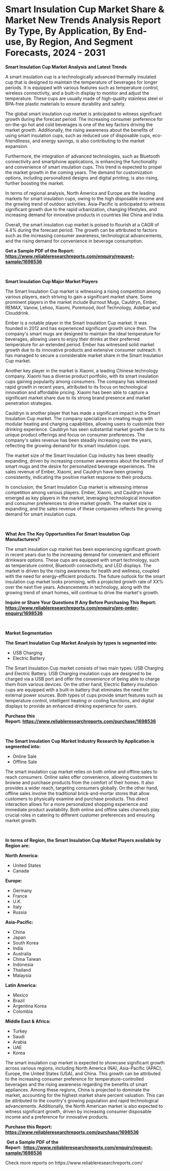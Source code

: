 <p><h1>Smart Insulation Cup Market Share & Market New Trends Analysis Report By Type, By Application, By End-use, By Region, And Segment Forecasts, 2024 - 2031</h1></p><p><strong>Smart Insulation Cup Market Analysis and Latest Trends</strong></p>
<p><p>A smart insulation cup is a technologically advanced thermally insulated cup that is designed to maintain the temperature of beverages for longer periods. It is equipped with various features such as temperature control, wireless connectivity, and a built-in display to monitor and adjust the temperature. These cups are usually made of high-quality stainless steel or BPA-free plastic materials to ensure durability and safety.</p><p>The global smart insulation cup market is anticipated to witness significant growth during the forecast period. The increasing consumer preference for on-the-go hot and cold beverages is one of the key factors driving the market growth. Additionally, the rising awareness about the benefits of using smart insulation cups, such as reduced use of disposable cups, eco-friendliness, and energy savings, is also contributing to the market expansion.</p><p>Furthermore, the integration of advanced technologies, such as Bluetooth connectivity and smartphone applications, is enhancing the functionality and convenience of smart insulation cups. This trend is expected to propel the market growth in the coming years. The demand for customization options, including personalized designs and digital printing, is also rising, further boosting the market.</p><p>In terms of regional analysis, North America and Europe are the leading markets for smart insulation cups, owing to the high disposable income and the growing trend of outdoor activities. Asia-Pacific is anticipated to witness significant growth due to the rapid urbanization, changing lifestyles, and increasing demand for innovative products in countries like China and India.</p><p>Overall, the smart insulation cup market is poised to flourish at a CAGR of 4.4% during the forecast period. The growth can be attributed to factors such as the increasing consumer awareness, technological advancements, and the rising demand for convenience in beverage consumption.</p></p>
<p><strong>Get a Sample PDF of the Report:&nbsp; <a href="https://www.reliableresearchreports.com/enquiry/request-sample/1698536">https://www.reliableresearchreports.com/enquiry/request-sample/1698536</a></strong></p>
<p>&nbsp;</p>
<p><strong>Smart Insulation Cup Major Market Players</strong></p>
<p><p>The Smart Insulation Cup market is witnessing a rising competition among various players, each striving to gain a significant market share. Some prominent players in the market include Burnout Mugs, Cauldryn, Ember, REMAX, Vanow, Lehoo, Xiaomi, Puremood, iloof Technology, Aidebar, and Clouddrink. </p><p>Ember is a notable player in the Smart Insulation Cup market. It was founded in 2012 and has experienced significant growth since then. The company's smart mugs are designed to maintain the ideal temperature for beverages, allowing users to enjoy their drinks at their preferred temperature for an extended period. Ember has witnessed solid market growth due to its innovative products and extensive consumer outreach. It has managed to secure a considerable market share in the Smart Insulation Cup market.</p><p>Another key player in the market is Xiaomi, a leading Chinese technology company. Xiaomi has a diverse product portfolio, with its smart insulation cups gaining popularity among consumers. The company has witnessed rapid growth in recent years, attributed to its focus on technological innovation and affordable pricing. Xiaomi has been able to capture a significant market share due to its strong brand presence and market penetration strategies.</p><p>Cauldryn is another player that has made a significant impact in the Smart Insulation Cup market. The company specializes in creating mugs with modular heating and charging capabilities, allowing users to customize their drinking experience. Cauldryn has seen substantial market growth due to its unique product offerings and focus on consumer preferences. The company's sales revenue has been steadily increasing over the years, reflecting the growing demand for its smart insulation cups.</p><p>The market size of the Smart Insulation Cup industry has been steadily expanding, driven by increasing consumer awareness about the benefits of smart mugs and the desire for personalized beverage experiences. The sales revenue of Ember, Xiaomi, and Cauldryn have been growing consistently, indicating the positive market response to their products.</p><p>In conclusion, the Smart Insulation Cup market is witnessing intense competition among various players. Ember, Xiaomi, and Cauldryn have emerged as key players in the market, leveraging technological innovation and consumer preferences to drive market growth. The market size is expanding, and the sales revenue of these companies reflects the growing demand for smart insulation cups.</p></p>
<p>&nbsp;</p>
<p><strong>What Are The Key Opportunities For Smart Insulation Cup Manufacturers?</strong></p>
<p><p>The smart insulation cup market has been experiencing significant growth in recent years due to the increasing demand for convenient and efficient drinkware options. These cups are equipped with smart technology, such as temperature control, Bluetooth connectivity, and LED displays. The market is driven by the rising awareness for health and wellness, coupled with the need for energy-efficient products. The future outlook for the smart insulation cup market looks promising, with a projected growth rate of XX% over the next five years. Advancements in technology, along with the growing trend of smart homes, will continue to drive the market's growth.</p></p>
<p><strong>Inquire or Share Your Questions If Any Before Purchasing This Report: <a href="https://www.reliableresearchreports.com/enquiry/pre-order-enquiry/1698536">https://www.reliableresearchreports.com/enquiry/pre-order-enquiry/1698536</a></strong></p>
<p>&nbsp;</p>
<p><strong>Market Segmentation</strong></p>
<p><strong>The Smart Insulation Cup Market Analysis by types is segmented into:</strong></p>
<p><ul><li>USB Charging</li><li>Electric Battery</li></ul></p>
<p><p>The Smart Insulation Cup market consists of two main types: USB Charging and Electric Battery. USB Charging insulation cups are designed to be charged via a USB port and offer the convenience of being able to charge them from various devices. On the other hand, Electric Battery insulation cups are equipped with a built-in battery that eliminates the need for external power sources. Both types of cups provide smart features such as temperature control, intelligent heating or cooling functions, and digital displays to provide an enhanced drinking experience for users.</p></p>
<p><strong>Purchase this Report:&nbsp;<a href="https://www.reliableresearchreports.com/purchase/1698536">https://www.reliableresearchreports.com/purchase/1698536</a></strong></p>
<p>&nbsp;</p>
<p><strong>The Smart Insulation Cup Market Industry Research by Application is segmented into:</strong></p>
<p><ul><li>Online Sale</li><li>Offline Sale</li></ul></p>
<p><p>The smart insulation cup market relies on both online and offline sales to reach consumers. Online sales offer convenience, allowing customers to browse and purchase products from the comfort of their homes. It also provides a wider reach, targeting consumers globally. On the other hand, offline sales involve the traditional brick-and-mortar stores that allow customers to physically examine and purchase products. This direct interaction allows for a more personalized shopping experience and immediate product availability. Both online and offline sales channels play crucial roles in catering to different customer preferences and ensuring market growth.</p></p>
<p>&nbsp;</p>
<p><strong>In terms of Region, the Smart Insulation Cup Market Players available by Region are:</strong></p>
<p>
    <p> <strong> North America: </strong>
        <ul>
            <li>United States</li>
            <li>Canada</li>
        </ul>
        </p> 
    <p> <strong> Europe: </strong>
        <ul>
            <li>Germany</li>
            <li>France</li>
            <li>U.K.</li>
            <li>Italy</li>
            <li>Russia</li>
        </ul>
        </p> 
    <p> <strong> Asia-Pacific: </strong>
        <ul>
            <li>China</li>
            <li>Japan</li>
            <li>South Korea</li>
            <li>India</li>
            <li>Australia</li>
            <li>China Taiwan</li>
            <li>Indonesia</li>
            <li>Thailand</li>
            <li>Malaysia</li>
        </ul>
        </p> 
    <p> <strong> Latin America: </strong>
        <ul>
            <li>Mexico</li>
            <li>Brazil</li>
            <li>Argentina Korea</li>
            <li>Colombia</li>
        </ul>
        </p> 
    <p> <strong> Middle East & Africa: </strong>
        <ul>
            <li>Turkey</li>
            <li>Saudi</li>
            <li>Arabia</li>
            <li>UAE</li>
            <li>Korea</li>
        </ul>
    </p>
    </p>
<p><p>The smart insulation cup market is expected to showcase significant growth across various regions, including North America (NA), Asia-Pacific (APAC), Europe, the United States (USA), and China. This growth can be attributed to the increasing consumer preference for temperature-controlled beverages and the rising awareness regarding the benefits of smart appliances. Among these regions, China is projected to dominate the market, accounting for the highest market share percent valuation. This can be attributed to the country's growing population and rapid technological advancements. Additionally, the North American market is also expected to witness significant growth, driven by increasing consumer disposable income and a preference for innovative products.</p></p>
<p><strong>Purchase this Report: <a href="https://www.reliableresearchreports.com/purchase/1698536">https://www.reliableresearchreports.com/purchase/1698536</a></strong></p>
<p>&nbsp;<strong>Get a Sample PDF of the Report:&nbsp;&nbsp;<a href="https://www.reliableresearchreports.com/enquiry/request-sample/1698536">https://www.reliableresearchreports.com/enquiry/request-sample/1698536</a></strong></p>
<p><strong></strong></p>
<p>Check more reports on https://www.reliableresearchreports.com/</p>